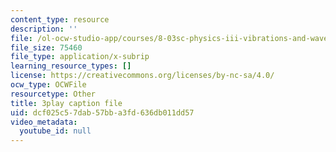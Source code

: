 ```yaml
---
content_type: resource
description: ''
file: /ol-ocw-studio-app/courses/8-03sc-physics-iii-vibrations-and-waves-fall-2016/dcf025c57dab57bba3fd636db011dd57_SnNmbVH5DAM.vtt
file_size: 75460
file_type: application/x-subrip
learning_resource_types: []
license: https://creativecommons.org/licenses/by-nc-sa/4.0/
ocw_type: OCWFile
resourcetype: Other
title: 3play caption file
uid: dcf025c5-7dab-57bb-a3fd-636db011dd57
video_metadata:
  youtube_id: null
---
```

